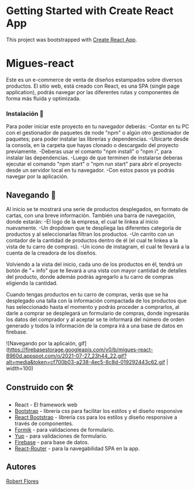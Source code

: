 # Getting Started with Create React App

This project was bootstrapped with [Create React App](https://github.com/facebook/create-react-app).

# Migues-react
Este es un e-commerce de venta de diseños estampados sobre diversos productos. 
El sitio web, está creado con React, es una SPA (single page application), podrás navegar por las diferentes rutas
y componentes de forma más fluida y optimizada.
### Instalación 🔧
Para poder iniciar este proyecto en tu navegador deberás:
-Contar en tu PC con el gestionador de paquetes de node "npm" o algún otro gestionador de paquetes; para poder instalar las librerías y dependencias.
-Ubicarte desde la consola, en la carpeta que hayas clonado o descargado del proyecto previamente.
-Deberas usar el comanto "npm install" o "npm i", para instalar las dependencias.
-Luego de que terminen de instalarse deberas ejecutar el comando "npm start" o "npm run start" para abrir el proyecto desde un servidor local en tu navegador.
-Con estos pasos ya podrás navegar por la aplicación.

## Navegando 🚀
Al inicio se te mostrará una serie de productos desplegados, en formato de cartas, con una breve información.
También una barra de navegación, donde estarán:
-El logo de la empresa, el cual te linkea al inicio nuevamente.
-Un dropdown que te despliega las diferentes categoría de productos y al seleccionarlas filtran los productos.
-Un carrito con un contador de la cantidad de productos dentro de él (el cual te linkea a la vista de tu carro de compras). 
-Un icono de instagram, el cual te llevará a la cuenta de la creadora de los diseños.

Volviendo a la vista del inicio, cada uno de los productos en él, tendrá un botón de "+ info" que te llevará a una vista
con mayor cantidad de detalles del producto, donde además podrás agregarlo a tu carro de compras eligiendo la cantidad.

Cuando tengas productos en tu carro de compras, verás que se ha desplegado una talla con la información compactada de los productos
que has seleccionado hasta el momento y podrás proceder a comprarlos, al darle a comprar se desplegará un formulario de compras, donde
ingresarás los datos del comprador y al aceptar se te informará del número de orden generado y todos la información de la compra irá
a una base de datos en firebase.

![Navegando por la aplicaión, gif](https://firebasestorage.googleapis.com/v0/b/migues-react-8960d.appspot.com/o/2021-07-27_23h44_22.gif?alt=media&token=cf700b03-a238-4ec5-8c8d-019292443c62.gif | width=100)

## Construido con 🛠️

* React -  El framework web
* [Bootstrap]() - librería css para facilitar los estilos y el diseño responsive
* [React Bootstrap](https://react-bootstrap.github.io/) - librería css para los estilos y diseño responsive a través de componentes.
* [Formik](https://formik.org/) - para validaciones de formulario.
* [Yup](https://www.npmjs.com/package/yup) - para validaciones de formulario.
* [Firebase](https://firebase.google.com/?hl=es-419&gclid=EAIaIQobChMIvb7s7NCB8gIVEv7jBx0sUwctEAAYASAAEgJLyfD_BwE&gclsrc=aw.ds) - para base de datos.
* [React-Router](https://reactrouter.com/web/guides/quick-start) - para la navegabilidad SPA en la app.



## Autores
[Robert Flores](https://github.com/robertflors)


